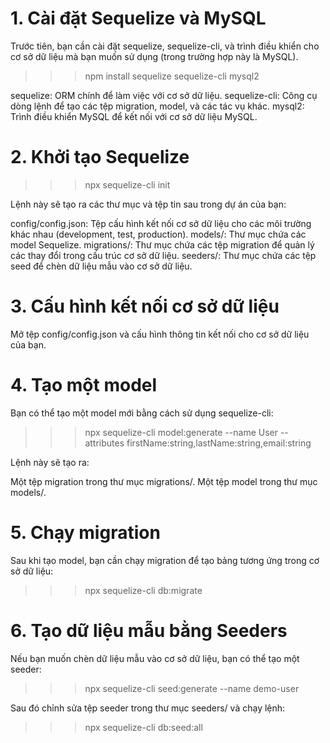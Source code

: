 # 1. Cài đặt Sequelize và MySQL

Trước tiên, bạn cần cài đặt sequelize, sequelize-cli, và trình điều khiển cho cơ sở dữ liệu mà bạn muốn sử dụng (trong trường hợp này là MySQL).

> > > npm install sequelize sequelize-cli mysql2

sequelize: ORM chính để làm việc với cơ sở dữ liệu.
sequelize-cli: Công cụ dòng lệnh để tạo các tệp migration, model, và các tác vụ khác.
mysql2: Trình điều khiển MySQL để kết nối với cơ sở dữ liệu MySQL.

# 2. Khởi tạo Sequelize

> > > npx sequelize-cli init

Lệnh này sẽ tạo ra các thư mục và tệp tin sau trong dự án của bạn:

config/config.json: Tệp cấu hình kết nối cơ sở dữ liệu cho các môi trường khác nhau (development, test, production).
models/: Thư mục chứa các model Sequelize.
migrations/: Thư mục chứa các tệp migration để quản lý các thay đổi trong cấu trúc cơ sở dữ liệu.
seeders/: Thư mục chứa các tệp seed để chèn dữ liệu mẫu vào cơ sở dữ liệu.

# 3. Cấu hình kết nối cơ sở dữ liệu

Mở tệp config/config.json và cấu hình thông tin kết nối cho cơ sở dữ liệu của bạn.

# 4. Tạo một model

Bạn có thể tạo một model mới bằng cách sử dụng sequelize-cli:

> > > npx sequelize-cli model:generate --name User --attributes firstName:string,lastName:string,email:string

Lệnh này sẽ tạo ra:

Một tệp migration trong thư mục migrations/.
Một tệp model trong thư mục models/.

# 5. Chạy migration

Sau khi tạo model, bạn cần chạy migration để tạo bảng tương ứng trong cơ sở dữ liệu:

> > > npx sequelize-cli db:migrate

# 6. Tạo dữ liệu mẫu bằng Seeders

Nếu bạn muốn chèn dữ liệu mẫu vào cơ sở dữ liệu, bạn có thể tạo một seeder:

> > > npx sequelize-cli seed:generate --name demo-user

Sau đó chỉnh sửa tệp seeder trong thư mục seeders/ và chạy lệnh:

> > > npx sequelize-cli db:seed:all
